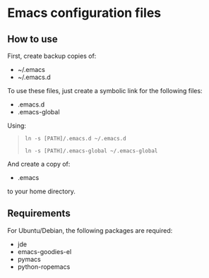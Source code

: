 Emacs configuration files
=========================

How to use
----------

First, create backup copies of:

  * ~/.emacs
  * ~/.emacs.d

To use these files, just create a symbolic link
for the following files:

  * .emacs.d
  * .emacs-global

Using:

>     ln -s [PATH]/.emacs.d ~/.emacs.d
>
>     ln -s [PATH]/.emacs-global ~/.emacs-global

And create a copy of:

  * .emacs

to your home directory.


Requirements
------------

For Ubuntu/Debian, the following packages are required:
  
  * jde
  * emacs-goodies-el
  * pymacs
  * python-ropemacs 
